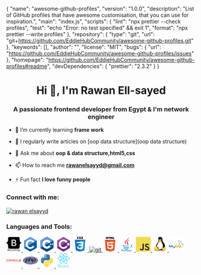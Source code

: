 {
  "name": "awesome-github-profiles",
  "version": "1.0.0",
  "description": "List of GitHub profiles that have awesome customisation, that you can use for inspiration.",
  "main": "index.js",
  "scripts": {
    "lint": "npx prettier --check profiles",
    "test": "echo \"Error: no test specified\" && exit 1",
    "format": "npx prettier --write profiles"
  },
  "repository": {
    "type": "git",
    "url": "git+https://github.com/EddieHubCommunity/awesome-github-profiles.git"
  },
  "keywords": [],
  "author": "",
  "license": "MIT",
  "bugs": {
    "url": "https://github.com/EddieHubCommunity/awesome-github-profiles/issues"
  },
  "homepage": "https://github.com/EddieHubCommunity/awesome-github-profiles#readme",
  "devDependencies": {
    "prettier": "2.3.2"
  }
}



<h1 align="center">Hi 👋, I'm Rawan Ell-sayed</h1>
<h3 align="center">A passionate frontend developer from Egypt & I'm network engineer</h3>

- 🌱 I’m currently learning **frame work**

- 📝 I regularly write articles on [oop data structure](oop data structure)

- 💬 Ask me about **oop & data structure,html5,css**

- 📫 How to reach me **rawanelsayyd@gmail.com**

- ⚡ Fun fact **I love funny people**

<h3 align="left">Connect with me:</h3>
<p align="left">
<a href="[[https://linkedin.com/in/rawan elsayyd](https://www.linkedin.com/in/rawan-elsayyd-863237225?utm_source=share&utm_campaign=share_via&utm_content=profile&utm_medium=android_app)](https://www.linkedin.com/in/rawan-elsayyd-863237225?utm_source=share&utm_campaign=share_via&utm_content=profile&utm_medium=android_app)" target="blank"><img align="center" src="https://raw.githubusercontent.com/rahuldkjain/github-profile-readme-generator/master/src/images/icons/Social/linked-in-alt.svg" alt="rawan elsayyd" height="30" width="40" /></a>
</p>

<h3 align="left">Languages and Tools:</h3>
<p align="left"> <a href="https://getbootstrap.com" target="_blank" rel="noreferrer"> <img src="https://raw.githubusercontent.com/devicons/devicon/master/icons/bootstrap/bootstrap-plain-wordmark.svg" alt="bootstrap" width="40" height="40"/> </a> <a href="https://www.cprogramming.com/" target="_blank" rel="noreferrer"> <img src="https://raw.githubusercontent.com/devicons/devicon/master/icons/c/c-original.svg" alt="c" width="40" height="40"/> </a> <a href="https://www.w3schools.com/cpp/" target="_blank" rel="noreferrer"> <img src="https://raw.githubusercontent.com/devicons/devicon/master/icons/cplusplus/cplusplus-original.svg" alt="cplusplus" width="40" height="40"/> </a> <a href="https://www.w3schools.com/cs/" target="_blank" rel="noreferrer"> <img src="https://raw.githubusercontent.com/devicons/devicon/master/icons/csharp/csharp-original.svg" alt="csharp" width="40" height="40"/> </a> <a href="https://www.w3schools.com/css/" target="_blank" rel="noreferrer"> <img src="https://raw.githubusercontent.com/devicons/devicon/master/icons/css3/css3-original-wordmark.svg" alt="css3" width="40" height="40"/> </a> <a href="https://git-scm.com/" target="_blank" rel="noreferrer"> <img src="https://www.vectorlogo.zone/logos/git-scm/git-scm-icon.svg" alt="git" width="40" height="40"/> </a> <a href="https://www.w3.org/html/" target="_blank" rel="noreferrer"> <img src="https://raw.githubusercontent.com/devicons/devicon/master/icons/html5/html5-original-wordmark.svg" alt="html5" width="40" height="40"/> </a> <a href="https://www.java.com" target="_blank" rel="noreferrer"> <img src="https://raw.githubusercontent.com/devicons/devicon/master/icons/java/java-original.svg" alt="java" width="40" height="40"/> </a> <a href="https://developer.mozilla.org/en-US/docs/Web/JavaScript" target="_blank" rel="noreferrer"> <img src="https://raw.githubusercontent.com/devicons/devicon/master/icons/javascript/javascript-original.svg" alt="javascript" width="40" height="40"/> </a> <a href="https://www.linux.org/" target="_blank" rel="noreferrer"> <img src="https://raw.githubusercontent.com/devicons/devicon/master/icons/linux/linux-original.svg" alt="linux" width="40" height="40"/> </a> <a href="https://www.mysql.com/" target="_blank" rel="noreferrer"> <img src="https://raw.githubusercontent.com/devicons/devicon/master/icons/mysql/mysql-original-wordmark.svg" alt="mysql" width="40" height="40"/> </a> <a href="https://www.oracle.com/" target="_blank" rel="noreferrer"> <img src="https://raw.githubusercontent.com/devicons/devicon/master/icons/oracle/oracle-original.svg" alt="oracle" width="40" height="40"/> </a> <a href="https://www.php.net" target="_blank" rel="noreferrer"> <img src="https://raw.githubusercontent.com/devicons/devicon/master/icons/php/php-original.svg" alt="php" width="40" height="40"/> </a> <a href="https://www.python.org" target="_blank" rel="noreferrer"> <img src="https://raw.githubusercontent.com/devicons/devicon/master/icons/python/python-original.svg" alt="python" width="40" height="40"/> </a> <a href="https://reactjs.org/" target="_blank" rel="noreferrer"> <img src="https://raw.githubusercontent.com/devicons/devicon/master/icons/react/react-original-wordmark.svg" alt="react" width="40" height="40"/> </a> </p>
